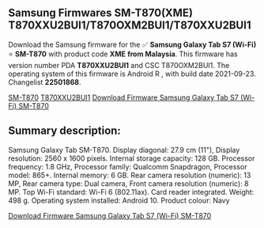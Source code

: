 <h2>Samsung Firmwares SM-T870(XME) T870XXU2BUI1/T870OXM2BUI1/T870XXU2BUI1</h2>
Download the Samsung firmware for the ✅ <strong>Samsung Galaxy Tab S7 (Wi-Fi) </strong> ⭐ <strong>SM-T870</strong> with product code <strong>XME</strong> <strong> from Malaysia</strong>. This firmware has version number PDA <strong>T870XXU2BUI1</strong> and CSC T870OXM2BUI1. The operating system of this firmware is Android R , with build date 2021-09-23. Changelist <strong>22501868</strong>.


[SM-T870](https://samfirm.shop/samsung/model/SM-T870)
[T870XXU2BUI1](https://samfirm.shop/samsung/pda/T870XXU2BUI1)
[Download Firmware Samsung Galaxy Tab S7 (Wi-Fi) SM-T870](https://samfirm.shop/samsung/firmware/459239)
<h2>Summary description:</h2>
<p>Samsung Galaxy Tab SM-T870. Display diagonal: 27.9 cm (11"), Display resolution: 2560 x 1600 pixels. Internal storage capacity: 128 GB. Processor frequency: 1.8 GHz, Processor family: Qualcomm Snapdragon, Processor model: 865+. Internal memory: 6 GB. Rear camera resolution (numeric): 13 MP, Rear camera type: Dual camera, Front camera resolution (numeric): 8 MP. Top Wi-Fi standard: Wi-Fi 6 (802.11ax). Card reader integrated. Weight: 498 g. Operating system installed: Android 10. Product colour: Navy</p>


[Download Firmware Samsung Galaxy Tab S7 (Wi-Fi) SM-T870](https://samfirm.shop/samsung/firmware/459239)
